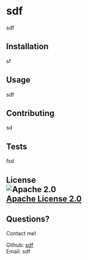 # sdf
  sdf

  ## Installation
  sf
  
  ## Usage
  sdf
  
  ## Contributing
  sd
  
  ## Tests
  fsd
  
  ## License<br>![Apache 2.0](https://img.shields.io/badge/License-Apache%202.0-blue.svg)<br>[Apache License 2.0](https://opensource.org/license/apache-2-0/)
  
  ## Questions?
  Contact me!
  
  Github: [sdf](https://github.com/sdf)<br>Email: sdf
